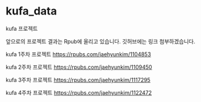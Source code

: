 # kufa_data
kufa 프로젝트

앞으로의 프로젝트 결과는 Rpub에 올리고 있습니다.
깃허브에는 링크 첨부하겠습니다.

kufa 1주차 프로젝트
https://rpubs.com/jaehyunkim/1104853

kufa 2주차 프로젝트
https://rpubs.com/jaehyunkim/1109450

kufa 3주차 프로젝트
https://rpubs.com/jaehyunkim/1117295

kufa 4주차 프로젝트
https://rpubs.com/jaehyunkim/1122472
